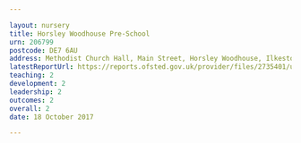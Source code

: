 ```yaml
---

layout: nursery
title: Horsley Woodhouse Pre-School
urn: 206799
postcode: DE7 6AU
address: Methodist Church Hall, Main Street, Horsley Woodhouse, Ilkeston, Derbyshire, DE7 6AU
latestReportUrl: https://reports.ofsted.gov.uk/provider/files/2735401/urn/206799.pdf
teaching: 2
development: 2
leadership: 2
outcomes: 2
overall: 2
date: 18 October 2017

---
```

